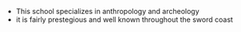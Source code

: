 * This school specializes in anthropology and archeology
* it is fairly prestegious and well known throughout the sword coast